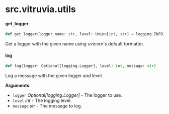 <a id="src.vitruvia.utils"></a>

# src.vitruvia.utils

<a id="src.vitruvia.utils.get_logger"></a>

#### get`_`logger

```python
def get_logger(logger_name: str, level: Union[int, str] = logging.INFO)
```

Get a logger with the given name using uvicorn's default formatter.

<a id="src.vitruvia.utils.log"></a>

#### log

```python
def log(logger: Optional[logging.Logger], level: int, message: str)
```

Log a message with the given logger and level.

**Arguments**:

- `logger` _Optional[logging.Logger]_ - The logger to use.
- `level` _int_ - The logging level.
- `message` _str_ - The message to log.

